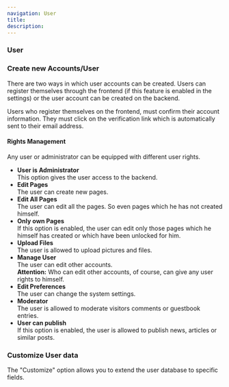 ```yaml
---
navigation: User
title: 
description:
---
```


### User ###

### Create new Accounts/User

There are two ways in which user accounts can be created. Users can register themselves through the frontend (if this feature is enabled in the settings) or the user account can be created on the backend.

Users who register themselves on the frontend, must confirm their account information. They must click on the verification link which is automatically sent to their email address.

#### Rights Management

Any user or administrator can be equipped with different user rights.

* __User is Administrator__<br>This option gives the user access to the backend.
* __Edit Pages__<br>The user can create new pages.
* __Edit All Pages__<br>The user can edit all the pages. So even pages which he has not created himself.
* __Only own Pages__<br>If this option is enabled, the user can edit only those pages which he himself has created or which have been unlocked for him.
* __Upload Files__<br>The user is allowed to upload pictures and files.
* __Manage User__<br>The user can edit other accounts.<br>__Attention:__ Who can edit other accounts, of course, can give any user rights to himself.
* __Edit Preferences__<br>The user can change the system settings.
* __Moderator__<br>The user is allowed to moderate visitors comments or guestbook entries.
* __User can publish__<br>If this option is enabled, the user is allowed to publish news, articles or similar posts.


### Customize User data

The "Customize" option allows you to extend the user database to specific fields.